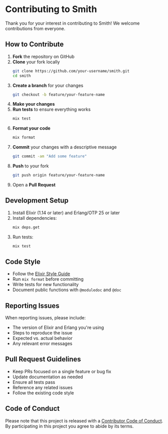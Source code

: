 # Contributing to Smith

Thank you for your interest in contributing to Smith! We welcome contributions from everyone.

## How to Contribute

1. **Fork** the repository on GitHub
2. **Clone** your fork locally
   ```bash
   git clone https://github.com/your-username/smith.git
   cd smith
   ```
3. **Create a branch** for your changes
   ```bash
   git checkout -b feature/your-feature-name
   ```
4. **Make your changes**
5. **Run tests** to ensure everything works
   ```bash
   mix test
   ```
6. **Format your code**
   ```bash
   mix format
   ```
7. **Commit** your changes with a descriptive message
   ```bash
   git commit -am "Add some feature"
   ```
8. **Push** to your fork
   ```bash
   git push origin feature/your-feature-name
   ```
9. Open a **Pull Request**

## Development Setup

1. Install Elixir (1.14 or later) and Erlang/OTP 25 or later
2. Install dependencies:
   ```bash
   mix deps.get
   ```
3. Run tests:
   ```bash
   mix test
   ```

## Code Style

- Follow the [Elixir Style Guide](https://github.com/christopheradams/elixir_style_guide)
- Run `mix format` before committing
- Write tests for new functionality
- Document public functions with `@moduledoc` and `@doc`

## Reporting Issues

When reporting issues, please include:

- The version of Elixir and Erlang you're using
- Steps to reproduce the issue
- Expected vs. actual behavior
- Any relevant error messages

## Pull Request Guidelines

- Keep PRs focused on a single feature or bug fix
- Update documentation as needed
- Ensure all tests pass
- Reference any related issues
- Follow the existing code style

## Code of Conduct

Please note that this project is released with a [Contributor Code of Conduct](CODE_OF_CONDUCT.md). By participating in this project you agree to abide by its terms.
